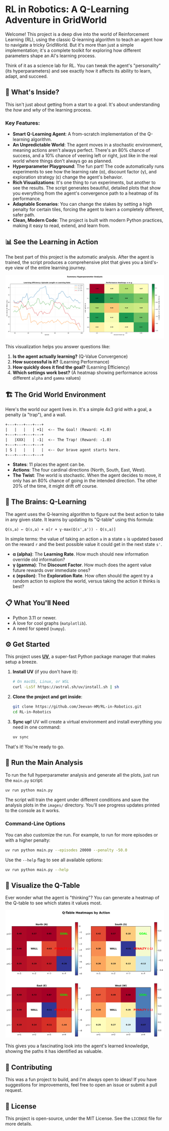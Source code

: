 # RL in Robotics: A Q-Learning Adventure in GridWorld

Welcome! This project is a deep dive into the world of Reinforcement Learning (RL), using the classic Q-learning algorithm to teach an agent how to navigate a tricky GridWorld. But it's more than just a simple implementation; it's a complete toolkit for exploring how different parameters shape an AI's learning process.

Think of it as a science lab for RL. You can tweak the agent's "personality" (its hyperparameters) and see exactly how it affects its ability to learn, adapt, and succeed.

## 🎯 What's Inside?

This isn't just about getting from a start to a goal. It's about understanding the *how* and *why* of the learning process.

### Key Features:

-   **Smart Q-Learning Agent**: A from-scratch implementation of the Q-learning algorithm.
-   **An Unpredictable World**: The agent moves in a stochastic environment, meaning actions aren't always perfect. There's an 80% chance of success, and a 10% chance of veering left or right, just like in the real world where things don't always go as planned.
-   **Hyperparameter Playground**: The fun part! The code automatically runs experiments to see how the learning rate (α), discount factor (γ), and exploration strategy (ε) change the agent's behavior.
-   **Rich Visualizations**: It's one thing to run experiments, but another to see the results. The script generates beautiful, detailed plots that show you everything from the agent's convergence path to a heatmap of its performance.
-   **Adaptable Scenarios**: You can change the stakes by setting a high penalty for certain tiles, forcing the agent to learn a completely different, safer path.
-   **Clean, Modern Code**: The project is built with modern Python practices, making it easy to read, extend, and learn from.

## 📊 See the Learning in Action

The best part of this project is the automatic analysis. After the agent is trained, the script produces a comprehensive plot that gives you a bird's-eye view of the entire learning journey.

![Hyperparameter Analysis](images/hyperparameter_analysis_summary.png)

This visualization helps you answer questions like:

1.  **Is the agent actually learning?** (Q-Value Convergence)
2.  **How successful is it?** (Learning Performance)
3.  **How quickly does it find the goal?** (Learning Efficiency)
4.  **Which settings work best?** (A heatmap showing performance across different `alpha` and `gamma` values)

## 🏗️ The Grid World Environment

Here's the world our agent lives in. It's a simple 4x3 grid with a goal, a penalty (a "trap"), and a wall.

```
+---+---+---+---+
|   |   |   | +1|  <-- The Goal! (Reward: +1.0)
+---+---+---+---+
|   |XXX|   | -1|  <-- The Trap! (Reward: -1.0)
+---+---+---+---+
| S |   |   |   |  <-- Our brave agent starts here.
+---+---+---+---+
```

-   **States**: 11 places the agent can be.
-   **Actions**: The four cardinal directions (North, South, East, West).
-   **The Twist**: The world is stochastic. When the agent decides to move, it only has an 80% chance of going in the intended direction. The other 20% of the time, it might drift off course.

## 🧠 The Brains: Q-Learning

The agent uses the Q-learning algorithm to figure out the best action to take in any given state. It learns by updating its "Q-table" using this formula:

```
Q(s,a) ← Q(s,a) + α[r + γ·max(Q(s',a')) - Q(s,a)]
```

In simple terms: the value of taking an action `a` in a state `s` is updated based on the reward `r` and the best possible value it could get in the next state `s'`.

-   **α (alpha)**: The **Learning Rate**. How much should new information override old information?
-   **γ (gamma)**: The **Discount Factor**. How much does the agent value future rewards over immediate ones?
-   **ε (epsilon)**: The **Exploration Rate**. How often should the agent try a random action to explore the world, versus taking the action it thinks is best?

## 📋 What You'll Need

-   Python 3.11 or newer.
-   A love for cool graphs (`matplotlib`).
-   A need for speed (`numpy`).

## ⚙️ Get Started

This project uses [**UV**](https://docs.astral.sh/uv/), a super-fast Python package manager that makes setup a breeze.

1.  **Install UV** (if you don't have it):

    ```bash
    # On macOS, Linux, or WSL
    curl -LsSf https://astral.sh/uv/install.sh | sh
    ```

2.  **Clone the project and get inside**:

    ```bash
    git clone https://github.com/Jeevan-HM/RL-in-Robotics.git
    cd RL-in-Robotics
    ```

3.  **Sync up!** UV will create a virtual environment and install everything you need in one command:
    ```bash
    uv sync
    ```

That's it! You're ready to go.

## 🚀 Run the Main Analysis

To run the full hyperparameter analysis and generate all the plots, just run the `main.py` script:

```bash
uv run python main.py
```

The script will train the agent under different conditions and save the analysis plots in the `images/` directory. You'll see progress updates printed to the console as it works.

### Command-Line Options

You can also customize the run. For example, to run for more episodes or with a higher penalty:

```bash
uv run python main.py --episodes 20000 --penalty -50.0
```

Use the `--help` flag to see all available options:

```bash
uv run python main.py --help
```

## 🎨 Visualize the Q-Table

Ever wonder what the agent is "thinking"? You can generate a heatmap of the Q-table to see which states it values most.

![Q-Table Heatmap](images/q_table_heatmap.png)

This gives you a fascinating look into the agent's learned knowledge, showing the paths it has identified as valuable.

## 🤝 Contributing

This was a fun project to build, and I'm always open to ideas! If you have suggestions for improvements, feel free to open an issue or submit a pull request.

## 📜 License

This project is open-source, under the MIT License. See the `LICENSE` file for more details.
